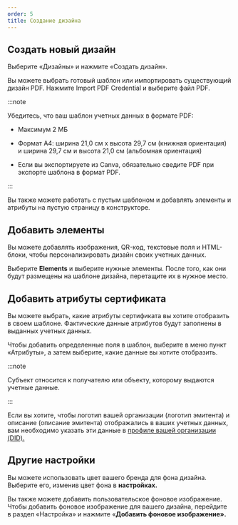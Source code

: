 ```yaml
---
order: 5
title: Создание дизайна
---
```


## **Создать новый дизайн**

Выберите «Дизайны» и нажмите «Создать дизайн».

Вы можете выбрать готовый шаблон или импортировать существующий дизайн PDF. Нажмите Import PDF Credential и выберите файл PDF.

:::note 

Убедитесь, что ваш шаблон учетных данных в формате PDF:

-  Максимум 2 МБ

-  Формат А4: ширина 21,0 см x высота 29,7 см (книжная ориентация) и ширина 29,7 см и высота 21,0 см (альбомная ориентация)

-  Если вы экспортируете из Canva, обязательно сведите PDF при экспорте шаблона в формат PDF.

:::

Вы также можете работать с пустым шаблоном и добавлять элементы и атрибуты на пустую страницу в конструкторе.

## **Добавить элементы**

Вы можете добавлять изображения, QR-код, текстовые поля и HTML-блоки, чтобы персонализировать дизайн своих учетных данных.

Выберите **Elements** и выберите нужные элементы. После того, как они будут размещены на шаблоне дизайна, перетащите их в нужное место.

## **Добавить атрибуты сертификата**

Вы можете выбрать, какие атрибуты сертификата вы хотите отобразить в своем шаблоне. Фактические данные атрибутов будут заполнены в выданных учетных данных.

Чтобы добавить определенные поля в шаблон, выберите в меню пункт «Атрибуты», а затем выберите, какие данные вы хотите отобразить.

:::note 

Субъект относится к получателю или объекту, которому выдаются учетные данные.

:::

Если вы хотите, чтобы логотип вашей организации (логотип эмитента) и описание (описание эмитента) отображались в ваших учетных данных, вам необходимо указать эти данные в [профиле вашей организации (DID).](./sozdanie-profilya-organizacii-did)

## **Другие настройки**

Вы можете использовать цвет вашего бренда для фона дизайна. Выберите его, изменив цвет фона в **настройках.**

Вы также можете добавить пользовательское фоновое изображение. Чтобы добавить фоновое изображение для вашего дизайна, перейдите в раздел «Настройка» и нажмите «**Добавить фоновое изображение».**


